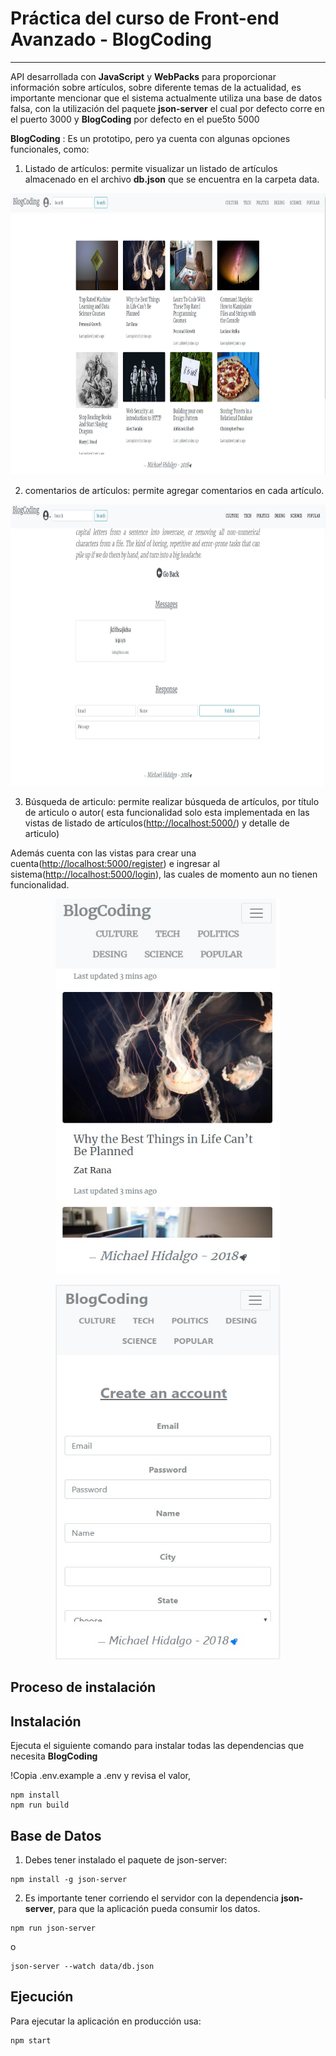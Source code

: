 # Práctica del curso de Front-end Avanzado - BlogCoding
---

API desarrollada con **JavaScript** y **WebPacks** para proporcionar información sobre artículos, sobre diferente temas de la actualidad, es importante mencionar que el sistema actualmente utiliza una base de datos falsa, con la utilización del paquete **json-server** el cual por defecto corre en el puerto 3000 y **BlogCoding** por defecto en el pue5to 5000

**BlogCoding** : Es un prototipo, pero ya cuenta con algunas opciones funcionales, como:

1. Listado de artículos:  permite visualizar un listado de artículos almacenado en el archivo **db.json** que se encuentra en la carpeta data.

<p align="center">
  <img width="860" height="450" src="https://raw.githubusercontent.com/MichaelNode/FrontEndAvanzado-Entrega/master/content/1.jpg">
</p>

2. comentarios de artículos: permite agregar comentarios en cada artículo.
<p align="center">
  <img width="860" height="450" src="https://raw.githubusercontent.com/MichaelNode/FrontEndAvanzado-Entrega/master/content/4.jpg">
</p>

3. Búsqueda de articulo: permite realizar búsqueda de artículos, por título de articulo o autor( esta funcionalidad solo esta implementada en las vistas de listado de artículos(<http://localhost:5000/>) y detalle de articulo)

Además cuenta con las vistas para crear una cuenta(<http://localhost:5000/register>) e ingresar al sistema(<http://localhost:5000/login>), las cuales de momento aun no tienen funcionalidad.


<p align="center">
  <img width="360" height="600" src="https://github.com/MichaelNode/FrontEndAvanzado-Entrega/blob/master/content/2.jpg?raw=true">
</p>

<p align="center">
  <img width="360" height="600" src="https://github.com/MichaelNode/FrontEndAvanzado-Entrega/blob/master/content/3.jpg?raw=true">
</p>


## Proceso de instalación 

## Instalación
Ejecuta el siguiente comando para instalar todas las dependencias que necesita **BlogCoding**

!Copia .env.example a .env y revisa el valor,

```shell
npm install
npm run build
```

## Base de Datos

1. Debes tener instalado el paquete de json-server:

```shell
npm install -g json-server
```

2. Es importante tener corriendo el servidor con la dependencia **json-server**, para que la aplicación pueda consumir los datos.

```shell
npm run json-server
```

o

```shell
json-server --watch data/db.json
```

## Ejecución

Para ejecutar la aplicación en producción usa:

```shell
npm start
```
